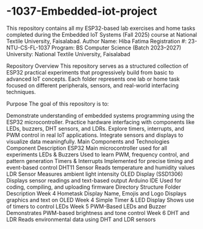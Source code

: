 # -1037-Embedded-iot-project
This repository contains all my ESP32-based lab exercises and home tasks completed during the Embedded IoT Systems (Fall 2025) course at National Textile University, Faisalabad.
Author
Name: Hiba Fatima
Registration #: 23-NTU-CS-FL-1037
Program: BS Computer Science (Batch 2023–2027)
University: National Textile University, Faisalabad

Repository Overview
This repository serves as a structured collection of ESP32 practical experiments that progressively build from basic to advanced IoT concepts.
Each folder represents one lab or home task focused on different peripherals, sensors, and real-world interfacing techniques.

Purpose
The goal of this repository is to:

Demonstrate understanding of embedded systems programming using the ESP32 microcontroller.
Practice hardware interfacing with components like LEDs, buzzers, DHT sensors, and LDRs.
Explore timers, interrupts, and PWM control in real IoT applications.
Integrate sensors and displays to visualize data meaningfully.
Main Components and Technologies
Component	Description
ESP32	Main microcontroller used for all experiments
LEDs & Buzzers	Used to learn PWM, frequency control, and pattern generation
Timers & Interrupts	Implemented for precise timing and event-based control
DHT11 Sensor	Reads temperature and humidity values
LDR Sensor	Measures ambient light intensity
OLED Display (SSD1306)	Displays sensor readings and text-based output
Arduino IDE	Used for coding, compiling, and uploading firmware
Directory Structure
Folder	Description
Week 4 Hometask Display Name, Emojis and Logo	Displays graphics and text on OLED
Week 4 Simple Timer & LED Display	Shows use of timers to control LEDs
Week 5 PWM-Based LEDs and Buzzer	Demonstrates PWM-based brightness and tone control
Week 6 DHT and LDR	Reads environmental data using DHT and LDR sensors
